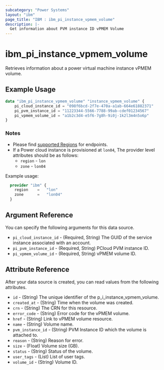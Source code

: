 ```yaml
---
subcategory: "Power Systems"
layout: "ibm"
page_title: "IBM : ibm_pi_instance_vpmem_volume"
description: |-
  Get information about PVM instance ID vPMEM Volume
---
```


# ibm_pi_instance_vpmem_volume

Retrieves information about a power virtual machine instance vPMEM volume.

## Example Usage

```terraform
data "ibm_pi_instance_vpmem_volume" "instance_vpmem_volume" {
    pi_cloud_instance_id = "098f6bcd-2f7e-470a-a1ab-664e61882371"
    pi_pvm_instance_id = "11223344-5566-7788-99ab-cdef01234567"
    pi_vpmem_volume_id = "a1b2c3d4-e5f6-7g8h-9i0j-1k2l3m4n5o6p"
}
```

### Notes

- Please find [supported Regions](https://cloud.ibm.com/apidocs/power-cloud#endpoint) for endpoints.
- If a Power cloud instance is provisioned at `lon04`, The provider level attributes should be as follows:
  - `region` - `lon`
  - `zone` - `lon04`
  
Example usage:

  ```terraform
    provider "ibm" {
      region    =   "lon"
      zone      =   "lon04"
    }
  ```

## Argument Reference

You can specify the following arguments for this data source.

- `pi_cloud_instance_id` - (Required, String) The GUID of the service instance associated with an account.
- `pi_pvm_instance_id` - (Required, String) PCloud PVM instance ID.
- `pi_vpmem_volume_id` - (Required, String) vPMEM volume ID.

## Attribute Reference

After your data source is created, you can read values from the following attributes.

- `id` - (String) The unique identifier of the p_i_instance_vpmem_volume.
- `created_at` - (String) Time when the volume was created.
- `crn` - (String) The CRN for this resource.
- `error_code` - (String) Error code for the vPMEM volume.
- `href` - (String) Link to vPMEM volume resource.
- `name` - (String) Volume name.
- `pvm_instance_id` - (String) PVM Instance ID which the volume is attached to.
- `reason` - (String) Reason for error.
- `size` - (Float) Volume size (GB).
- `status` - (String) Status of the volume.
- `user_tags` - (List) List of user tags.
- `volume_id` - (String) Volume ID.
